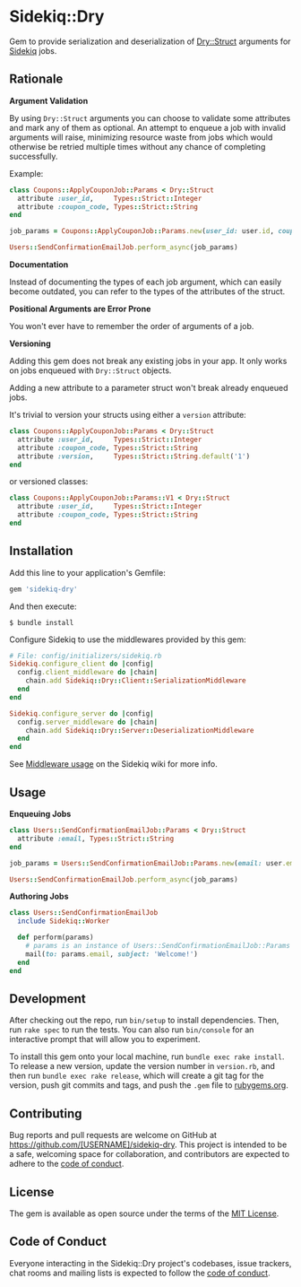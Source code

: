 # Sidekiq::Dry

Gem to provide serialization and deserialization of [Dry::Struct][dry-struct]
arguments for [Sidekiq][sidekiq] jobs.

## Rationale

**Argument Validation**

By using `Dry::Struct` arguments you can choose to validate some attributes and mark
any of them as optional. An attempt to enqueue a job with invalid arguments will raise,
minimizing resource waste from jobs which would otherwise be retried multiple times without any chance of completing successfully.

Example:

```ruby
class Coupons::ApplyCouponJob::Params < Dry::Struct
  attribute :user_id,     Types::Strict::Integer
  attribute :coupon_code, Types::Strict::String
end

job_params = Coupons::ApplyCouponJob::Params.new(user_id: user.id, coupon_code: coupon.code)

Users::SendConfirmationEmailJob.perform_async(job_params)
```

**Documentation**

Instead of documenting the types of each job argument, which can easily become outdated, you can refer to the types of the attributes of the struct.

**Positional Arguments are Error Prone**

You won't ever have to remember the order of arguments of a job.

**Versioning**

Adding this gem does not break any existing jobs in your app.
It only works on jobs enqueued with `Dry::Struct` objects.

Adding a new attribute to a parameter struct won't break already enqueued jobs.

It's trivial to version your structs using either a `version` attribute:

```ruby
class Coupons::ApplyCouponJob::Params < Dry::Struct
  attribute :user_id,     Types::Strict::Integer
  attribute :coupon_code, Types::Strict::String
  attribute :version,     Types::Strict::String.default('1')
end
```

or versioned classes:

```ruby
class Coupons::ApplyCouponJob::Params::V1 < Dry::Struct
  attribute :user_id,     Types::Strict::Integer
  attribute :coupon_code, Types::Strict::String
end
```

## Installation

Add this line to your application's Gemfile:

```ruby
gem 'sidekiq-dry'
```

And then execute:

    $ bundle install

Configure Sidekiq to use the middlewares provided by this gem:

```ruby
# File: config/initializers/sidekiq.rb
Sidekiq.configure_client do |config|
  config.client_middleware do |chain|
    chain.add Sidekiq::Dry::Client::SerializationMiddleware
  end
end

Sidekiq.configure_server do |config|
  config.server_middleware do |chain|
    chain.add Sidekiq::Dry::Server::DeserializationMiddleware
  end
end
```

See [Middleware usage](sidekiq-middlewares) on the Sidekiq wiki for more info.

## Usage

**Enqueuing Jobs**

```ruby
class Users::SendConfirmationEmailJob::Params < Dry::Struct
  attribute :email, Types::Strict::String
end

job_params = Users::SendConfirmationEmailJob::Params.new(email: user.email)

Users::SendConfirmationEmailJob.perform_async(job_params)
```

**Authoring Jobs**

```ruby
class Users::SendConfirmationEmailJob
  include Sidekiq::Worker

  def perform(params)
    # params is an instance of Users::SendConfirmationEmailJob::Params
    mail(to: params.email, subject: 'Welcome!')
  end
end
```

## Development

After checking out the repo, run `bin/setup` to install dependencies. Then, run `rake spec` to run the tests. You can also run `bin/console` for an interactive prompt that will allow you to experiment.

To install this gem onto your local machine, run `bundle exec rake install`. To release a new version, update the version number in `version.rb`, and then run `bundle exec rake release`, which will create a git tag for the version, push git commits and tags, and push the `.gem` file to [rubygems.org](https://rubygems.org).

## Contributing

Bug reports and pull requests are welcome on GitHub at https://github.com/[USERNAME]/sidekiq-dry. This project is intended to be a safe, welcoming space for collaboration, and contributors are expected to adhere to the [code of conduct](https://github.com/[USERNAME]/sidekiq-dry/blob/master/CODE_OF_CONDUCT.md).


## License

The gem is available as open source under the terms of the [MIT License](https://opensource.org/licenses/MIT).

## Code of Conduct

Everyone interacting in the Sidekiq::Dry project's codebases, issue trackers, chat rooms and mailing lists is expected to follow the [code of conduct](https://github.com/zorbash/sidekiq-dry/blob/master/CODE_OF_CONDUCT.md).

[dry-struct]: https://dry-rb.org/gems/dry-struct/1.0/
[sidekiq]: https://sidekiq.org/
[sidekiq-middlewares]: https://github.com/mperham/sidekiq/wiki/Middleware
